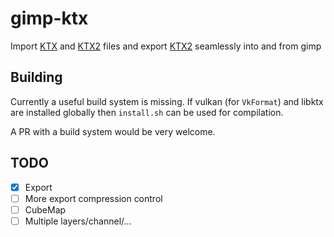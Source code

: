 # gimp-ktx

Import [KTX](https://www.khronos.org/registry/KTX/specs/1.0/ktxspec_v1.html) and [KTX2](https://github.khronos.org/KTX-Specification/) files and export [KTX2](https://github.khronos.org/KTX-Specification/) seamlessly into and from gimp

## Building

Currently a useful build system is missing.
If vulkan (for `VkFormat`) and libktx are installed globally then `install.sh` can be used for compilation.

A PR with a build system would be very welcome.

## TODO

- [x] Export
- [ ] More export compression control
- [ ] CubeMap
- [ ] Multiple layers/channel/...

